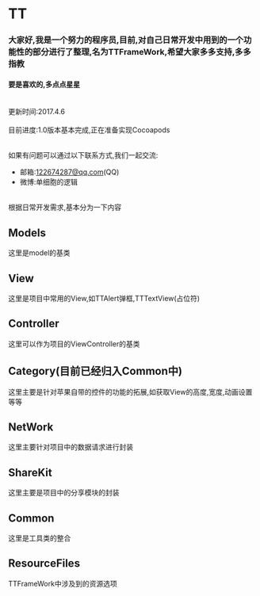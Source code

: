 # TT
### 大家好,我是一个努力的程序员,目前,对自己日常开发中用到的一个功能性的部分进行了整理,名为TTFrameWork,希望大家多多支持,多多指教</br>
#### 要是喜欢的,多点点星星

<br>更新时间:2017.4.6</br>
<br>目前进度:1.0版本基本完成,正在准备实现Cocoapods</br>

<br>如果有问题可以通过以下联系方式,我们一起交流:
* 邮箱:122674287@qq.com(QQ)
* 微博:单细胞的逻辑

<br>根据日常开发需求,基本分为一下内容</br>
## Models</br>
这里是model的基类</br>
## View</br>
这里是项目中常用的View,如TTAlert弹框,TTTextView(占位符)</br>
## Controller</br>
这里可以作为项目的ViewController的基类</br>
## Category(目前已经归入Common中)</br>
这里主要是针对苹果自带的控件的功能的拓展,如获取View的高度,宽度,动画设置等等</br>

## NetWork</br>
这里主要针对项目中的数据请求进行封装</br>
## ShareKit</br>
这里主要是项目中的分享模块的封装</br>

## Common</br>
这里是工具类的整合</br>
## ResourceFiles</br>
TTFrameWork中涉及到的资源选项</br>

